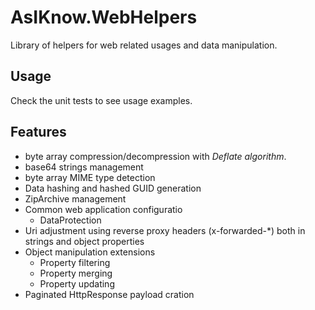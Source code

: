 # AsIKnow.WebHelpers

Library of helpers for web related usages and data manipulation.

## Usage ##

Check the unit tests to see usage examples.

## Features ##

* byte array compression/decompression with _Deflate algorithm_.
* base64 strings management
* byte array MIME type detection
* Data hashing and hashed GUID generation
* ZipArchive management
* Common web application configuratio
	* DataProtection
* Uri adjustment using reverse proxy headers (x-forwarded-*) both in strings and object properties
* Object manipulation extensions
	* Property filtering
	* Property merging
	* Property updating
* Paginated HttpResponse payload cration